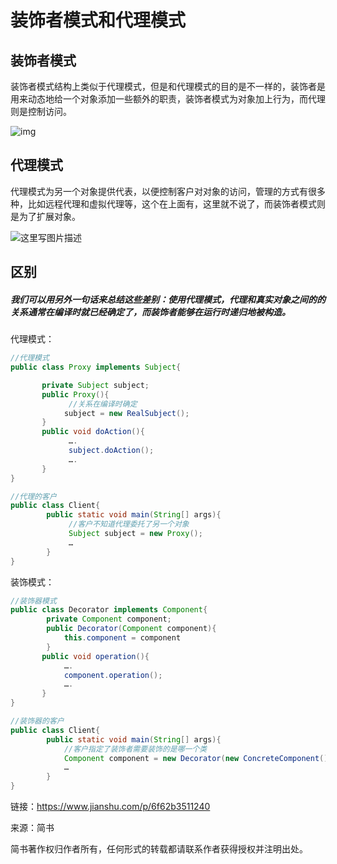 # 装饰者模式和代理模式

## 装饰者模式

装饰者模式结构上类似于代理模式，但是和代理模式的目的是不一样的，装饰者是用来动态地给一个对象添加一些额外的职责，装饰者模式为对象加上行为，而代理则是控制访问。 

![img](https://img-blog.csdn.net/20160611183616916)

## 代理模式

代理模式为另一个对象提供代表，以便控制客户对对象的访问，管理的方式有很多种，比如远程代理和虚拟代理等，这个在上面有，这里就不说了，而装饰者模式则是为了扩展对象。 

![这里写图片描述](https://img-blog.csdn.net/20160710102346100)

## 区别

##### 我们可以用另外一句话来总结这些差别：使用代理模式，代理和真实对象之间的的关系通常在编译时就已经确定了，而装饰者能够在运行时递归地被构造。

代理模式：

```java
//代理模式
public class Proxy implements Subject{

       private Subject subject;
       public Proxy(){
             //关系在编译时确定
            subject = new RealSubject();
       }
       public void doAction(){
             ….
             subject.doAction();
             ….
       }
}

//代理的客户
public class Client{
        public static void main(String[] args){
             //客户不知道代理委托了另一个对象
             Subject subject = new Proxy();
             …
        }
}
```

装饰模式：

```java
//装饰器模式
public class Decorator implements Component{
        private Component component;
        public Decorator(Component component){
            this.component = component
        }
       public void operation(){
            ….
            component.operation();
            ….
       }
}

//装饰器的客户
public class Client{
        public static void main(String[] args){
            //客户指定了装饰者需要装饰的是哪一个类
            Component component = new Decorator(new ConcreteComponent());
            …
        }
}
```

链接：https://www.jianshu.com/p/6f62b3511240

来源：简书

简书著作权归作者所有，任何形式的转载都请联系作者获得授权并注明出处。